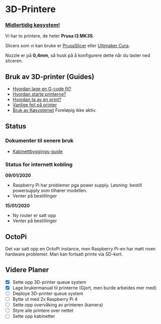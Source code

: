 # 3D-Printere
### [Midlertidig køsystem!](https://docs.google.com/document/d/1-oxqKc14jag_Qz2laUNbbtoBmCuNLyVew2syaTiFzV8/edit?usp=sharing)

Vi har to printere, de heter **Prusa I3 MK3S**.

Slicers som vi kan bruke er [PrusaSlicer](https://cdn.prusa3d.com/downloads/drivers/prusa3d_win_2_2_8.exe#_ga=2.168176611.334666038.1575547204-1800476386.1574322674) eller [Ultimaker Cura](https://ultimaker.com/software/ultimaker-cura). 

Nozzle er på **0,4mm**, så husk på å konfigurere dette når du laster ned sliceren.


## Bruk av 3D-printer (Guides)

- [Hvordan lage en G-code fil?](https://github.com/robotikklinja/3d-printere/blob/master/Guide/Hvordan%20lage%20en%20G-code%20fil.md)
- [Hvordan starte printerne?](https://github.com/robotikklinja/3d-printere/blob/master/Guide/Starte%20printeren.md)
- [Hvordan ta av en print?](https://github.com/robotikklinja/3d-printere/blob/master/Guide/Ta%20av%20en%20print.md)
- [Vanlige feil på printer](https://github.com/robotikklinja/3d-printere/blob/master/Guide/Vanlige%20feil.md)
- [Bruk av Køsystemet](./QUEUE.md) Foreløpig ikke aktiv.

## Status

### Dokumenter til senere bruk
- [Kabinettbyggings-guide](https://blog.prusaprinters.org/cheap-simple-3d-printer-enclosure/)

### Status for internett kobling

**09/01/2020**

- Raspberry Pi har problemer pga power supply. Løsning: bestill powersupply som tilhører modellen.
- Venter på bestillinger

**15/01/2020**

- Ny router er satt opp
- Venter på bestillinger

## OctoPi

Det var satt opp en OctoPi instance, men Raspberry Pi-en har møtt noen hardware problemer. Man kan fortsatt printe via SD-kort.

## Videre Planer

- [x] Sette opp 3D-printer queue system
- [x] Lage brukermanual til printerne (Gjort, men burde arbeides mer med)
- [ ] Deploye 3D-printer queue system
- [ ] Bytte ut med 2x Raspberry Pi 4
- [ ] Sette opp overvåking av printeren (kamera)
- [ ] Styre alle printere over nettet
- [ ] Sette opp kabinetter
